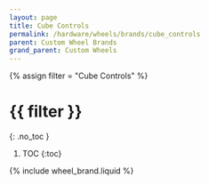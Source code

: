 ```yaml
---
layout: page
title: Cube Controls
permalink: /hardware/wheels/brands/cube_controls
parent: Custom Wheel Brands
grand_parent: Custom Wheels
---
```

{% assign filter = "Cube Controls" %}
# {{ filter }}
{: .no_toc }
1. TOC
{:toc}

{% include wheel_brand.liquid %}